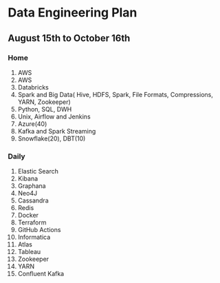 
# Data Engineering Plan

## August 15th to October 16th

### Home

1. AWS
2. AWS
3. Databricks
4. Spark and Big Data( Hive, HDFS, Spark, File Formats, Compressions, YARN, Zookeeper) 
5. Python, SQL, DWH
6. Unix, Airflow and Jenkins
7. Azure(40)
8. Kafka and Spark Streaming
9. Snowflake(20), DBT(10)


### Daily

1. Elastic Search
2. Kibana
3. Graphana
4. Neo4J
5. Cassandra
6. Redis
7. Docker
8. Terraform
9. GitHub Actions
10. Informatica
11. Atlas
12. Tableau
13. Zookeeper
14. YARN
15. Confluent Kafka
